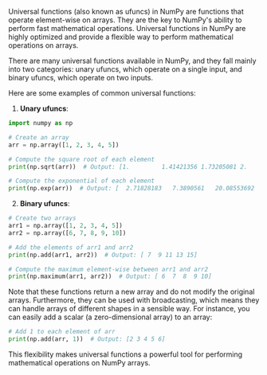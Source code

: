 Universal functions (also known as ufuncs) in NumPy are functions that operate element-wise on arrays. They are the key to NumPy's ability to perform fast mathematical operations. Universal functions in NumPy are highly optimized and provide a flexible way to perform mathematical operations on arrays.

There are many universal functions available in NumPy, and they fall mainly into two categories: unary ufuncs, which operate on a single input, and binary ufuncs, which operate on two inputs.

Here are some examples of common universal functions:

1. **Unary ufuncs**:

```python
import numpy as np

# Create an array
arr = np.array([1, 2, 3, 4, 5])

# Compute the square root of each element
print(np.sqrt(arr))  # Output: [1.         1.41421356 1.73205081 2.         2.23606798]

# Compute the exponential of each element
print(np.exp(arr))  # Output: [  2.71828183   7.3890561   20.08553692  54.59815003 148.4131591 ]
```

2. **Binary ufuncs**:

```python
# Create two arrays
arr1 = np.array([1, 2, 3, 4, 5])
arr2 = np.array([6, 7, 8, 9, 10])

# Add the elements of arr1 and arr2
print(np.add(arr1, arr2))  # Output: [ 7  9 11 13 15]

# Compute the maximum element-wise between arr1 and arr2
print(np.maximum(arr1, arr2))  # Output: [ 6  7  8  9 10]
```

Note that these functions return a new array and do not modify the original arrays. Furthermore, they can be used with broadcasting, which means they can handle arrays of different shapes in a sensible way. For instance, you can easily add a scalar (a zero-dimensional array) to an array:

```python
# Add 1 to each element of arr
print(np.add(arr, 1))  # Output: [2 3 4 5 6]
```

This flexibility makes universal functions a powerful tool for performing mathematical operations on NumPy arrays.